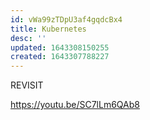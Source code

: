 ```yaml
---
id: vWa99zTDpU3af4gqdcBx4
title: Kubernetes
desc: ''
updated: 1643308150255
created: 1643307788227
---
```


REVISIT

<https://youtu.be/SC7lLm6QAb8>
